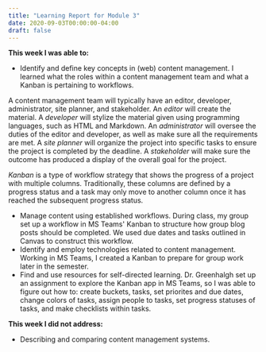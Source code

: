 ```yaml
---
title: "Learning Report for Module 3"
date: 2020-09-03T00:00:00-04:00
draft: false
---
```


**This week I was able to:**
+ Identify and define key concepts in (web) content management. I learned what the roles within a content management team and what a Kanban is pertaining to workflows. 

A content management team will typically have an editor, developer, administrator, site planner, and stakeholder. An *editor* will create the material. A *developer* will stylize the material given using programming languages, such as HTML and Markdown. An *administrator* will oversee the duties of the editor and developer, as well as make sure all the requirements are met. A *site planner* will organize the project into specific tasks to ensure the project is completed by the deadline. A *stakeholder* will make sure the outcome has produced a display of the overall goal for the project.

*Kanban* is a type of workflow strategy that shows the progress of a project with multiple columns. Traditionally, these columns are defined by a progress status and a task may only move to another column once it has reached the subsequent progress status.

+ Manage content using established workflows. During class, my group set up a workflow in MS Teams' Kanban to structure how group blog posts should be completed. We used due dates and tasks outlined in Canvas to construct this workflow.
+ Identify and employ technologies related to content management. Working in MS Teams, I created a Kanban to prepare for group work later in the semester.
+ Find and use resources for self-directed learning. Dr. Greenhalgh set up an assignment to explore the Kanban app in MS Teams, so I was able to figure out how to: create buckets, tasks, set priorites and due dates, change colors of tasks, assign people to tasks, set progress statuses of tasks, and make checklists within tasks.


**This week I did not address:**
+ Describing and comparing content management systems.
